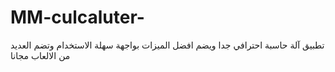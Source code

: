 # MM-culcaluter-
تطبيق آلة حاسبة احترافي جدا ويضم افضل الميزات بواجهة سهلة الاستخدام وتضم العديد من الالعاب مجانا 
